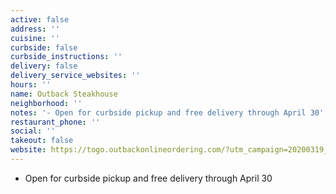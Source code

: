 ```yaml
---
active: false
address: ''
cuisine: ''
curbside: false
curbside_instructions: ''
delivery: false
delivery_service_websites: ''
hours: ''
name: Outback Steakhouse
neighborhood: ''
notes: '- Open for curbside pickup and free delivery through April 30'
restaurant_phone: ''
social: ''
takeout: false
website: https://togo.outbackonlineordering.com/?utm_campaign=20200319_OBS_EM_NAT_SteakToGo-DeliveryCSTA-eBonusCards---_OPD_GiftCards_MA_FI_ME_2_ANI_HF_OLO-03-19-20&utm_medium=email-online&utm_source=discount&utm_content=cta-photo-array&tp=i-1NHD-Q72-4IX-1ob3Tu-1o-2jb5O-1c-xey-1oKlAN-l4OS7Tod7b-ilaIE&pkid=40419994#/menu/f2ab12d7-1946-463d-a0c2-376684af4f53/ToGo/Curbside/category/53fc7bba-5983-46a9-9b96-426be598d357
---
```


- Open for curbside pickup and free delivery through April 30